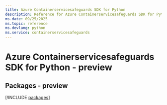 ```yaml
---
title: Azure Containerservicesafeguards SDK for Python
description: Reference for Azure Containerservicesafeguards SDK for Python
ms.date: 09/25/2025
ms.topic: reference
ms.devlang: python
ms.service: containerservicesafeguards
---
```

# Azure Containerservicesafeguards SDK for Python - preview
## Packages - preview
[!INCLUDE [packages](containerservicesafeguards-index.md)]